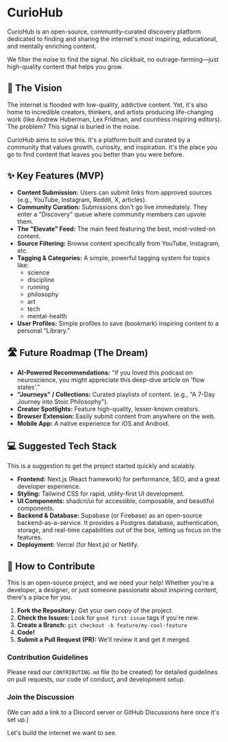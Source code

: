 # CurioHub

CurioHub is an open-source, community-curated discovery platform dedicated to finding and sharing the internet's most inspiring, educational, and mentally enriching content.

We filter the noise to find the signal. No clickbait, no outrage-farming—just high-quality content that helps you grow.

## 🚀 The Vision

The internet is flooded with low-quality, addictive content. Yet, it's also home to incredible creators, thinkers, and artists producing life-changing work (like Andrew Huberman, Lex Fridman, and countless inspiring editors). The problem? This signal is buried in the noise.

CurioHub aims to solve this. It's a platform built and curated by a community that values growth, curiosity, and inspiration. It's the place you go to find content that leaves you better than you were before.

## ✨ Key Features (MVP)

- **Content Submission:** Users can submit links from approved sources (e.g., YouTube, Instagram, Reddit, X, articles).  
- **Community Curation:** Submissions don't go live immediately. They enter a "Discovery" queue where community members can upvote them.  
- **The "Elevate" Feed:** The main feed featuring the best, most-voted-on content.  
- **Source Filtering:** Browse content specifically from YouTube, Instagram, etc.  
- **Tagging & Categories:** A simple, powerful tagging system for topics like:  
  - science  
  - discipline  
  - running  
  - philosophy  
  - art  
  - tech  
  - mental-health  
- **User Profiles:** Simple profiles to save (bookmark) inspiring content to a personal "Library."

## 🛣️ Future Roadmap (The Dream)

- **AI-Powered Recommendations:** "If you loved this podcast on neuroscience, you might appreciate this deep-dive article on 'flow states'."  
- **"Journeys" / Collections:** Curated playlists of content. (e.g., "A 7-Day Journey into Stoic Philosophy").  
- **Creator Spotlights:** Feature high-quality, lesser-known creators.  
- **Browser Extension:** Easily submit content from anywhere on the web.  
- **Mobile App:** A native experience for iOS and Android.

## 💻 Suggested Tech Stack

This is a suggestion to get the project started quickly and scalably.

- **Frontend:** Next.js (React framework) for performance, SEO, and a great developer experience.  
- **Styling:** Tailwind CSS for rapid, utility-first UI development.  
- **UI Components:** shadcn/ui for accessible, composable, and beautiful components.  
- **Backend & Database:** Supabase (or Firebase) as an open-source backend-as-a-service. It provides a Postgres database, authentication, storage, and real-time capabilities out of the box, letting us focus on the features.  
- **Deployment:** Vercel (for Next.js) or Netlify.

## 🤝 How to Contribute

This is an open-source project, and we need your help! Whether you're a developer, a designer, or just someone passionate about inspiring content, there's a place for you.

1. **Fork the Repository:** Get your own copy of the project.  
2. **Check the Issues:** Look for `good first issue` tags if you're new.  
3. **Create a Branch:** `git checkout -b feature/my-cool-feature`  
4. **Code!**  
5. **Submit a Pull Request (PR):** We'll review it and get it merged.

### Contribution Guidelines

Please read our `CONTRIBUTING.md` file (to be created) for detailed guidelines on pull requests, our code of conduct, and development setup.

### Join the Discussion

(We can add a link to a Discord server or GitHub Discussions here once it's set up.)

Let's build the internet we want to see.
